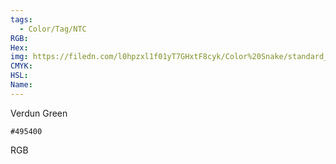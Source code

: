 ```yaml
---
tags:
  - Color/Tag/NTC
RGB:
Hex:
img: https://filedn.com/l0hpzxl1f01yT7GHxtF8cyk/Color%20Snake/standard_csv_to_svg/%23/495400.svg
CMYK:
HSL:
Name:
---
```

Verdun Green
```palette
#495400
```
RGB
